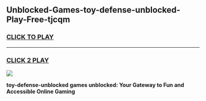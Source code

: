 
## Unblocked-Games-toy-defense-unblocked-Play-Free-tjcqm
<h3>
<a href="https://premium76.site?title=toy-defense-unblocked&ref=20M">CLICK TO PLAY</a></h3>
<hr>

<h3>
<a href="https://premium76.site?title=toy-defense-unblocked&ref=20M">CLICK 2 PLAY</a>
  
</h3>

<a href="https://premium76.site?title=toy-defense-unblocked&ref=19M"><img src="https://clearcache.store/games.png"></a>


**toy-defense-unblocked games unblocked: Your Gateway to Fun and Accessible Online Gaming**
